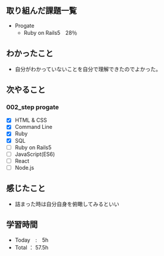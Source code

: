 ## 取り組んだ課題一覧

- Progate
    - Ruby on Rails5　28％

## わかったこと

- 自分がわかっていないことを自分で理解できたのでよかった。

## 次やること

### 002_step progate

- [x]  HTML & CSS
- [x]  Command Line
- [x]  Ruby
- [x]  SQL
- [ ]  Ruby on Rails5
- [ ]  JavaScript(ES6)
- [ ]  React
- [ ]  Node.js

## 感じたこと

- 詰まった時は自分自身を俯瞰してみるといい

## 学習時間

- Today　:　5h
- Total ： 57.5h
